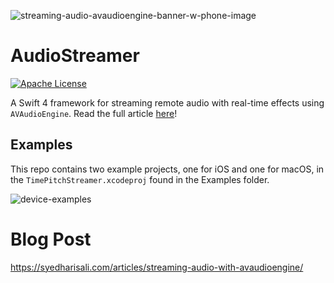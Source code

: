 ![streaming-audio-avaudioengine-banner-w-phone-image](https://cdn.ausomeapps.com/streaming-audio-avaudioengine-banner-w-phone@2x.jpg)

# AudioStreamer

[![Apache License](https://img.shields.io/badge/license-Apache%202-lightgrey.svg?style=flat)](https://github.com/syedhali/AudioStreamer/blob/master/LICENSE)

A Swift 4 framework for streaming remote audio with real-time effects using `AVAudioEngine`. Read the full article [here](https://fastlearner.io/blog/streaming-audio-with-effects-using-avaudioengine)!

## Examples

This repo contains two example projects, one for iOS and one for macOS, in the `TimePitchStreamer.xcodeproj` found in the Examples folder. 

![device-examples](https://res.cloudinary.com/drvibcm45/image/upload/v1548541073/preview_aizb6d.png)

# Blog Post

https://syedharisali.com/articles/streaming-audio-with-avaudioengine/
